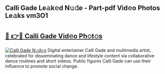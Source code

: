 ## Calli Gade Le𝚊k𝚎d N𝚞𝚍e - Part-pdf Vid𝚎o Photos Le𝚊ks vm3O1

# <h2><a href="http://fbdr2hj.evod.top/?m=Calli+Gade">🔗 👉🔴 Calli Gade Vid𝚎o Ph𝚘t𝚘s</a></h2>

[![Calli Gade N𝚞d𝚎s](https://i.imgur.com/8V9OHl7.gif)](http://fbdr2hj.evod.top/?m=Calli+Gade)
Digital entertainer Calli Gade and multimedia artist, celebrated for disseminating dance and lifestyle content via collaborative dance routines and short videos. Public figures Calli Gade can use their influence to promote social change. 
